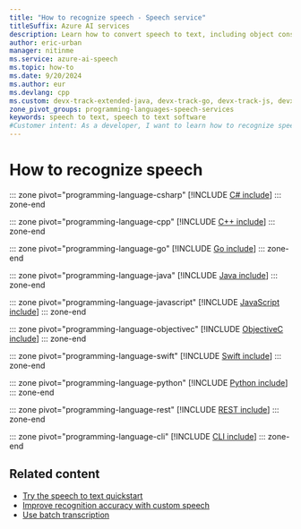 ```yaml
---
title: "How to recognize speech - Speech service"
titleSuffix: Azure AI services
description: Learn how to convert speech to text, including object construction, supported audio input formats, and configuration options for speech recognition.
author: eric-urban
manager: nitinme
ms.service: azure-ai-speech
ms.topic: how-to
ms.date: 9/20/2024
ms.author: eur
ms.devlang: cpp
ms.custom: devx-track-extended-java, devx-track-go, devx-track-js, devx-track-python
zone_pivot_groups: programming-languages-speech-services
keywords: speech to text, speech to text software
#Customer intent: As a developer, I want to learn how to recognize speech so that I can convert spoken language into text.
---
```


# How to recognize speech

::: zone pivot="programming-language-csharp"
[!INCLUDE [C# include](includes/how-to/recognize-speech/csharp.md)]
::: zone-end

::: zone pivot="programming-language-cpp"
[!INCLUDE [C++ include](includes/how-to/recognize-speech/cpp.md)]
::: zone-end

::: zone pivot="programming-language-go"
[!INCLUDE [Go include](includes/how-to/recognize-speech/go.md)]
::: zone-end

::: zone pivot="programming-language-java"
[!INCLUDE [Java include](includes/how-to/recognize-speech/java.md)]
::: zone-end

::: zone pivot="programming-language-javascript"
[!INCLUDE [JavaScript include](includes/how-to/recognize-speech/javascript.md)]
::: zone-end

::: zone pivot="programming-language-objectivec"
[!INCLUDE [ObjectiveC include](includes/how-to/recognize-speech/objectivec.md)]
::: zone-end

::: zone pivot="programming-language-swift"
[!INCLUDE [Swift include](includes/how-to/recognize-speech/swift.md)]
::: zone-end

::: zone pivot="programming-language-python"
[!INCLUDE [Python include](./includes/how-to/recognize-speech/python.md)]
::: zone-end

::: zone pivot="programming-language-rest"
[!INCLUDE [REST include](includes/how-to/recognize-speech/rest.md)]
::: zone-end

::: zone pivot="programming-language-cli"
[!INCLUDE [CLI include](includes/how-to/recognize-speech/cli.md)]
::: zone-end

## Related content

* [Try the speech to text quickstart](get-started-speech-to-text.md)
* [Improve recognition accuracy with custom speech](custom-speech-overview.md)
* [Use batch transcription](batch-transcription.md)
